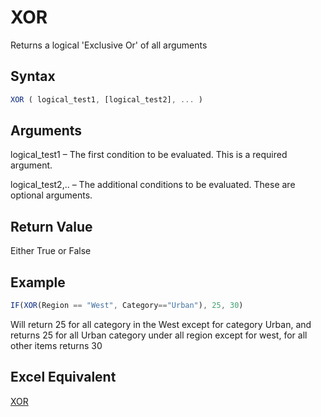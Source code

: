 # XOR

Returns a logical 'Exclusive Or' of all arguments

## Syntax

```javascript
XOR ( logical_test1, [logical_test2], ... )
```

## Arguments

logical\_test1 – The first condition to be evaluated. This is a required argument.

logical\_test2,.. – The additional conditions to be evaluated. These are optional arguments.&#x20;

## **Return Value**

Either True or False

## **Example**

```javascript
IF(XOR(Region == "West", Category=="Urban"), 25, 30)
```

Will return 25 for all category in the West except for category Urban, and returns 25 for all Urban category under all region except for west, for all other items returns 30

## **Excel Equivalent**

[XOR](https://support.microsoft.com/en-us/office/xor-function-1548d4c2-5e47-4f77-9a92-0533bba14f37)
